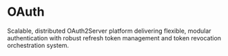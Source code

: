 # OAuth
Scalable, distributed OAuth2Server platform delivering flexible, modular authentication with robust refresh token management and token revocation orchestration system.
